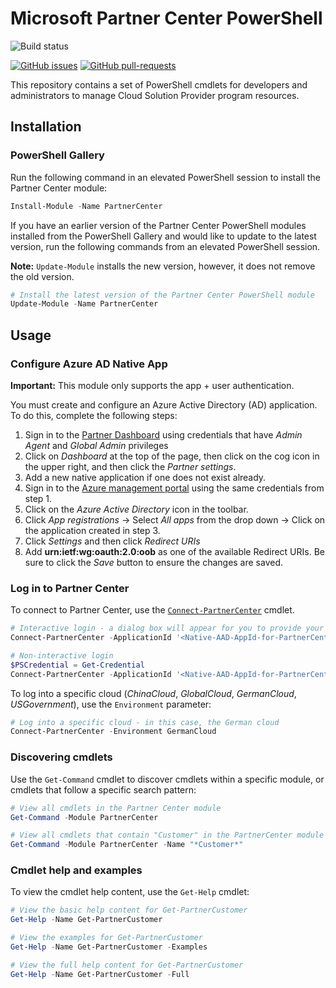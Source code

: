 # Microsoft Partner Center PowerShell

![Build status](https://dev.azure.com/partnercenter/powershell/_apis/build/status/partner-center-powershell-CI)

[![GitHub issues](https://img.shields.io/github/issues/Microsoft/Partner-Center-PowerShell.svg)](https://github.com/Microsoft/Partner-Center-PowerShell/issues/) [![GitHub pull-requests](https://img.shields.io/github/issues-pr/Microsoft/Partner-Center-PowerShell.svg)](https://gitHub.com/Microsoft/Partner-Center-PowerShell/pull/)

This repository contains a set of PowerShell cmdlets for developers and administrators to manage Cloud Solution Provider program resources.

## Installation

### PowerShell Gallery

Run the following command in an elevated PowerShell session to install the Partner Center module:

```powershell
Install-Module -Name PartnerCenter
```

If you have an earlier version of the Partner Center PowerShell modules installed from the PowerShell Gallery and would like to update to the latest version, run the following commands from an elevated PowerShell session.

**Note:** `Update-Module` installs the new version, however, it does not remove the old version.

```powershell
# Install the latest version of the Partner Center PowerShell module
Update-Module -Name PartnerCenter
```

## Usage

### Configure Azure AD Native App

**Important:** This module only supports the app + user authentication.

You must create and configure an Azure Active Directory (AD) application. To do this, complete the following steps:

1. Sign in to the [Partner Dashboard](https://partner.microsoft.com) using credentials that have *Admin Agent* and *Global Admin* privileges
2. Click on _Dashboard_  at the top of the page, then click on the cog icon in the upper right, and then click the _Partner settings_.
3. Add a new native application if one does not exist already.
4. Sign in to the [Azure management portal](https://portal.azure.com) using the same credentials from step 1.
5. Click on the _Azure Active Directory_ icon in the toolbar.
6. Click _App registrations_ -> Select _All apps_ from the drop down -> Click on the application created in step 3.
7. Click _Settings_ and then click _Redirect URIs_
8. Add **urn:ietf:wg:oauth:2.0:oob** as one of the available Redirect URIs. Be sure to click the _Save_ button to ensure the changes are saved.  

### Log in to Partner Center

To connect to Partner Center, use the [`Connect-PartnerCenter`](docs/help/Connect-PartnerCenter.md) cmdlet.

```powershell
# Interactive login - a dialog box will appear for you to provide your Partner Center credentials
Connect-PartnerCenter -ApplicationId '<Native-AAD-AppId-for-PartnerCenter>'

# Non-interactive login
$PSCredential = Get-Credential
Connect-PartnerCenter -ApplicationId '<Native-AAD-AppId-for-PartnerCenter>' -Credential $PSCredential
```

To log into a specific cloud (_ChinaCloud_, _GlobalCloud_, _GermanCloud_, _USGovernment_), use the `Environment` parameter:

```powershell
# Log into a specific cloud - in this case, the German cloud
Connect-PartnerCenter -Environment GermanCloud
```

### Discovering cmdlets

Use the `Get-Command` cmdlet to discover cmdlets within a specific module, or cmdlets that follow a specific search pattern:

```powershell
# View all cmdlets in the Partner Center module
Get-Command -Module PartnerCenter

# View all cmdlets that contain "Customer" in the PartnerCenter module
Get-Command -Module PartnerCenter -Name "*Customer*"
```

### Cmdlet help and examples

To view the cmdlet help content, use the `Get-Help` cmdlet:

```powershell
# View the basic help content for Get-PartnerCustomer
Get-Help -Name Get-PartnerCustomer

# View the examples for Get-PartnerCustomer
Get-Help -Name Get-PartnerCustomer -Examples

# View the full help content for Get-PartnerCustomer
Get-Help -Name Get-PartnerCustomer -Full
```
